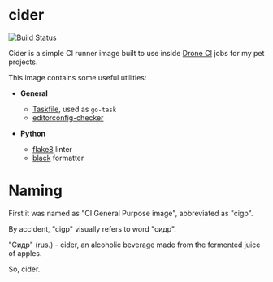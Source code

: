 # cider

[![Build Status](https://drone-gh.agrrh.com/api/badges/agrrh/cider/status.svg)](https://drone-gh.agrrh.com/agrrh/cider)

Cider is a simple CI runner image built to use inside [Drone CI](https://www.drone.io/) jobs for my pet projects.

This image contains some useful utilities:

- **General**

  - [Taskfile](https://taskfile.dev/), used as `go-task`
  - [editorconfig-checker](https://editorconfig-checker.github.io/)

- **Python**
  - [flake8](https://github.com/pycqa/flake8) linter
  - [black](https://github.com/psf/black) formatter

# Naming

First it was named as "CI General Purpose image", abbreviated as "cigp".

By accident, "cigp" visually refers to word "сидр".

"Сидр" (rus.) - cider, an alcoholic beverage made from the fermented juice of apples.

So, cider.
